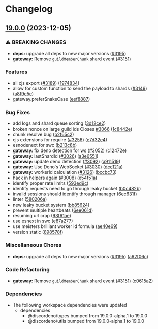 # Changelog

## [19.0.0](https://github.com/MatthewSH/discordeno/compare/gateway-v18.0.0...gateway-v19.0.0) (2023-12-05)


### ⚠ BREAKING CHANGES

* **deps:** upgrade all deps to new major versions ([#3195](https://github.com/MatthewSH/discordeno/issues/3195))
* **gateway:** Remove `guildMemberChunk` shard event ([#3151](https://github.com/MatthewSH/discordeno/issues/3151))

### Features

* all cjs export ([#3189](https://github.com/MatthewSH/discordeno/issues/3189)) ([1974834](https://github.com/MatthewSH/discordeno/commit/1974834b205b6f99d26c418cdb6ef6f843ba0c6b))
* allow for custom function to send the payload to shards ([#3149](https://github.com/MatthewSH/discordeno/issues/3149)) ([a8f9e5e](https://github.com/MatthewSH/discordeno/commit/a8f9e5ec1b887f40c8153e05ba6ffc4fd32ddd5c))
* gateway.preferSnakeCase ([eef8887](https://github.com/MatthewSH/discordeno/commit/eef8887bc394662981aa2643c71c94f00a380f24))


### Bug Fixes

* add logs and shard queue sorting ([3d12ce2](https://github.com/MatthewSH/discordeno/commit/3d12ce28530faf61c90867b920f4bec9ae45338e))
* broken nonce on large guild ids Closes [#3066](https://github.com/MatthewSH/discordeno/issues/3066) ([1c8442e](https://github.com/MatthewSH/discordeno/commit/1c8442eb39fd4785efbd45459753e50d28358f7f))
* chunk resolve bug ([b2f65c2](https://github.com/MatthewSH/discordeno/commit/b2f65c2accfcbbca413fe3b5885f53088afbfffc))
* cjs extensions for require ([#3256](https://github.com/MatthewSH/discordeno/issues/3256)) ([e7d32e4](https://github.com/MatthewSH/discordeno/commit/e7d32e4be6222a63b220407f2e7530459370e735))
* esnodenext for swc ([b213c8b](https://github.com/MatthewSH/discordeno/commit/b213c8bf7547aa72a3617d7006b28f43e5d4e100))
* **gateway:** fix deno detection for ws ([#3052](https://github.com/MatthewSH/discordeno/issues/3052)) ([c12472e](https://github.com/MatthewSH/discordeno/commit/c12472ea03218662a3030b8a0e0c4419a569ebec))
* **gateway:** lastShardId ([#3026](https://github.com/MatthewSH/discordeno/issues/3026)) ([a3e6551](https://github.com/MatthewSH/discordeno/commit/a3e6551f221611bc52f7bc835082a4021cb052ac))
* **gateway:** update deno detection ([#3092](https://github.com/MatthewSH/discordeno/issues/3092)) ([a911519](https://github.com/MatthewSH/discordeno/commit/a911519ed0376d1d9485fb1777f10fdc285c4bff))
* **gateway:** Use Deno's WebSocket ([#3030](https://github.com/MatthewSH/discordeno/issues/3030)) ([dcc121a](https://github.com/MatthewSH/discordeno/commit/dcc121af4699269a45d070600d31b96541990416))
* **gateway:** workerId calculation ([#3126](https://github.com/MatthewSH/discordeno/issues/3126)) ([bccbc73](https://github.com/MatthewSH/discordeno/commit/bccbc73f77b673ef3c1e11343919d2210ab22b6a))
* hack in helpers again ([#3008](https://github.com/MatthewSH/discordeno/issues/3008)) ([e54f51a](https://github.com/MatthewSH/discordeno/commit/e54f51a7afcd544c4af04000f5468d112d78a446))
* identify proper rate limits ([593ed9c](https://github.com/MatthewSH/discordeno/commit/593ed9c9861fac54bdddb885203fc0432090d418))
* identify requests need to go through leaky bucket ([b0c482b](https://github.com/MatthewSH/discordeno/commit/b0c482b88038e676cf2b510f775347d51a9a9d17))
* invalid sessions should identify through manager ([6ec631f](https://github.com/MatthewSH/discordeno/commit/6ec631f42b3a8e06fe61b9e137cb101ce5dcd8f0))
* linter ([580206a](https://github.com/MatthewSH/discordeno/commit/580206a6f501e6fbed52d47b61b1d2bcbba01052))
* new leaky bucket system ([bb85624](https://github.com/MatthewSH/discordeno/commit/bb85624842625331cb89a3db278340f2bc96e85e))
* prevent multiple heartbeats ([6ee061d](https://github.com/MatthewSH/discordeno/commit/6ee061d8745a270d79c382a41c68912dcbdadbfd))
* resuming url crap ([93f61ae](https://github.com/MatthewSH/discordeno/commit/93f61ae90fc8529ee1709de3a37db101ef99931b))
* use esnext in swc ([e87a277](https://github.com/MatthewSH/discordeno/commit/e87a277de53a56e32598cd54bb267a9654c7196c))
* use meisters brilliant worker id formula ([ae40e69](https://github.com/MatthewSH/discordeno/commit/ae40e69e99892e4964df45d8531d974aea07ddb4))
* version static ([898578f](https://github.com/MatthewSH/discordeno/commit/898578f349c9a6fd148240d19255ebe066a20602))


### Miscellaneous Chores

* **deps:** upgrade all deps to new major versions ([#3195](https://github.com/MatthewSH/discordeno/issues/3195)) ([a62f06c](https://github.com/MatthewSH/discordeno/commit/a62f06c3e8bc2f68fc6f4feaac13a54d9af01a8c))


### Code Refactoring

* **gateway:** Remove `guildMemberChunk` shard event ([#3151](https://github.com/MatthewSH/discordeno/issues/3151)) ([c0615a2](https://github.com/MatthewSH/discordeno/commit/c0615a29839bcf59d40a22c82bfd24311b981917))


### Dependencies

* The following workspace dependencies were updated
  * dependencies
    * @discordeno/types bumped from 19.0.0-alpha.1 to 19.0.0
    * @discordeno/utils bumped from 19.0.0-alpha.1 to 19.0.0
